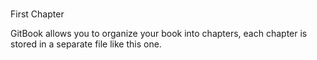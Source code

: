 #
First Chapter

GitBook allows you to organize your book into chapters, each chapter is stored in a separate file like this one.
